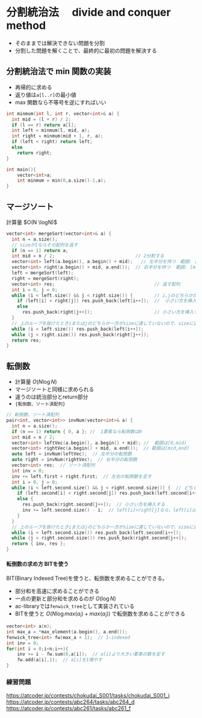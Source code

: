 # 分割統治法　 divide and conquer method

- そのままでは解決できない問題を分割
- 分割した問題を解くことで、最終的に最初の問題を解決する

## 分割統治法で min 関数の実装

- 再帰的に求める
- 返り値は`a[l..r]`の最小値
- max 関数なら不等号を逆にすればいい

```cpp
int minmum(int l, int r, vector<int>& a) {
  int mid = (l + r) / 2;
  if (l == r) return a[l];
  int left = minmum(l, mid, a);
  int right = minmum(mid + 1, r, a);
  if (left < right) return left;
  else
    return right;
}

int main(){
    vector<int>a;
    int minmum = min(0,a.size()-1,a);
}
```

## マージソート

計算量 $O(N \logN)$

```cpp
vector<int> mergeSort(vector<int>& a) {
  int n = a.size();
  // sizeが1ならその配列を返す
  if (n == 1) return a;
  int mid = n / 2;                              // 2分割する
  vector<int> left(a.begin(), a.begin() + mid);   // 左半分を持つ　範囲: [0,mid)
  vector<int> right(a.begin() + mid, a.end());  // 右半分を持つ  範囲: [mid+1,end)
  left = mergeSort(left);
  right = mergeSort(right);
  vector<int> res;                                     // 返す配列
  int i = 0, j = 0;
  while (i < left.size() && j < right.size()) {        // i,jのどちらかがsizeに達するまで続ける
    if (left[i] < right[j]) res.push_back(left[i++]);  //  小さい方を挿入する
    else
      res.push_back(right[j++]);                       // 小さい方を挿入する
  }
  // 上のループを抜けたときiまたはjのどちらか一方がsizeに達していないので、sizeに達するまで挿入する
  while (i < left.size()) res.push_back(left[i++]);
  while (j < right.size()) res.push_back(right[j++]);
  return res;
}
```

## 転倒数

-  計算量 $O(N \log N)$
- マージソートと同様に求められる
- 違うのは統治部分とreturn部分
 - `{転倒数、ソート済配列}`

```cpp
// 転倒数、ソート済配列
pair<int, vector<int>> invNum(vector<int>& a) {
  int n = a.size();
  if (n == 1) return { 0, a }; //  1要素なら転倒数は0
  int mid = n / 2;
  vector<int> leftVec(a.begin(), a.begin() + mid); //  範囲は[0,mid)
  vector<int> rightVec(a.begin() + mid, a.end());  // 範囲は[mid,end)
  auto left = invNum(leftVec);  // 左半分の転倒数 
  auto right = invNum(rightVec);  // 右半分の転倒数
  vector<int> res;  // ソート済配列
  int inv = 0;
  inv += left.first + right.first;  // 左右の転倒数を足す
  int i = 0, j = 0;
  while (i < left.second.size() && j < right.second.size()) {  // どちらかがsizeに達するまで続ける
    if (left.second[i] < right.second[j]) res.push_back(left.second[i++]);  // 小さい方を挿入する
    else {
      res.push_back(right.second[j++]);  // 小さい方を挿入する
      inv += left.second.size() - i;  // left[i]>right[j]なら、left[i]以降の要素はすべてright[j]より大きいので、転倒数を足す
    }
  }
  // 上のループを抜けたときiまたはjのどちらか一方がsizeに達していないので、sizeに達するまで挿入する
  while (i < left.second.size()) res.push_back(left.second[i++]);  
  while (j < right.second.size()) res.push_back(right.second[j++]);
  return { inv, res };
}
```

#### 転倒数の求め方  BITを使う

BIT(Binary Indexed Tree)を使うと、転倒数を求めることができる。
- 部分和を高速に求めることができる
 - 一点の更新と部分和を求めるのが $O(\log N)$
- ac-libraryでは`fenwick_tree`として実装されている
- BITを使うと $O(N \log max(a_i) + max(a_i))$ で転倒数を求めることができる

```cpp
vector<int> a(n);
int max_a = *max_element(a.begin(), a.end());
fenwick_tree<int> fw(max_a + 1);  // 1-indexed
int inv = 0;
for(int i = 0;i<n;i++){
    inv += i - fw.sum(0,a[i]);  // a[i]より大きい要素の数を足す
    fw.add(a[i],1);  // a[i]を1増やす
}
```

### 練習問題
<https://atcoder.jp/contests/chokudai_S001/tasks/chokudai_S001_j>
<https://atcoder.jp/contests/abc264/tasks/abc264_d>
<https://atcoder.jp/contests/abc261/tasks/abc261_f>